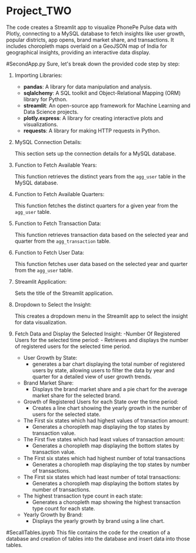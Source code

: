 # Project_TWO
The code creates a Streamlit app to visualize PhonePe Pulse data with Plotly, connecting to a MySQL database to fetch insights like user growth, popular districts, app opens, brand market share, and transactions. It includes choropleth maps overlaid on a GeoJSON map of India for geographical insights, providing an interactive data display.

#SecondApp.py
Sure, let's break down the provided code step by step:

1. Importing Libraries:

    - **pandas**: A library for data manipulation and analysis.
    - **sqlalchemy**: A SQL toolkit and Object-Relational Mapping (ORM) library for Python.
    - **streamlit**: An open-source app framework for Machine Learning and Data Science projects.
    - **plotly.express**: A library for creating interactive plots and visualizations.
    - **requests**: A library for making HTTP requests in Python.

2. MySQL Connection Details:
   
    This section sets up the connection details for a MySQL database.

3. Function to Fetch Available Years:
  
    This function retrieves the distinct years from the `agg_user` table in the MySQL database.

4. Function to Fetch Available Quarters:
    
    This function fetches the distinct quarters for a given year from the `agg_user` table.

5. Function to Fetch Transaction Data:
  
    This function retrieves transaction data based on the selected year and quarter from the `agg_transaction` table.

6. Function to Fetch User Data:
  
    This function fetches user data based on the selected year and quarter from the `agg_user` table.

7. Streamlit Application:
   
    Sets the title of the Streamlit application.

8. Dropdown to Select the Insight:
  
    This creates a dropdown menu in the Streamlit app to select the insight for data visualization.

9. Fetch Data and Display the Selected Insight:
    -Number Of Registered Users for the selected time period:
        - Retrieves and displays the number of registered users for the selected time period.
    - User Growth by State:
        - generates a bar chart displaying the total number of registered users by state, allowing users to filter the data by year and 
          quarter for a detailed view of user growth trends.
    - Brand Market Share:
        - Displays the brand market share and a pie chart for the average market share for the selected brand.
    - Growth of Registered Users for each State over the time period:
        - Creates a line chart showing the yearly growth in the number of users for the selected state.
    - The First six states which had highest values of transaction amount:
        - Generates a choropleth map displaying the top states by transaction value.
    - The First five states which had least values of transaction amount:
        - Generates a choropleth map displaying the bottom states by transaction value.
    - The First six states which had highest number of total transactions
        - Generates a choropleth map displaying the top states by number of transactions.
    - The First six states which had least number of total transactions:
        - Generates a choropleth map displaying the bottom states by number of transactions.
    - The highest transaction type count in each state:
        - Generates a choropleth map showing the highest transaction type count for each state.
    - Yearly Growth by Brand:
        - Displays the yearly growth by brand using a line chart.

#SecallTables.ipynb
This file contains the code for the creation of a database and creation of tables into the database and insert data into those tables.
